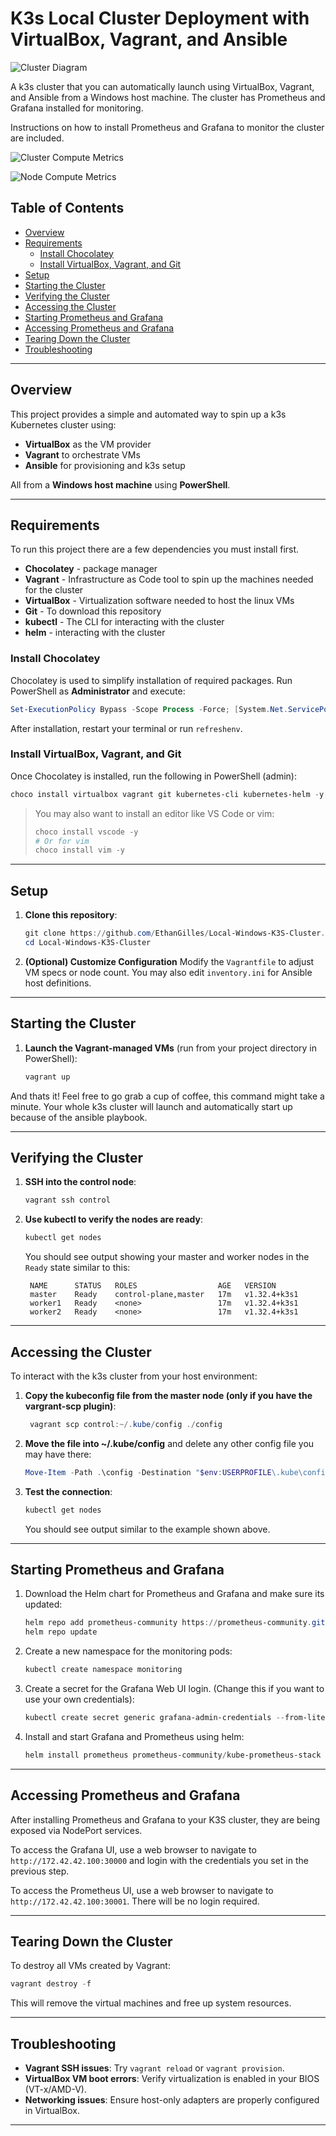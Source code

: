 # K3s Local Cluster Deployment with VirtualBox, Vagrant, and Ansible

![Cluster Diagram](cluster-diagram.png)

A k3s cluster that you can automatically launch using VirtualBox, Vagrant, and Ansible from a Windows host machine. The cluster 
has Prometheus and Grafana installed for monitoring.

Instructions on how to install Prometheus and Grafana to monitor the cluster are included.

![Cluster Compute Metrics](cluster-compute-grafana.png)

![Node Compute Metrics](node-metrics-grafana.png)

## Table of Contents

* [Overview](#overview)
* [Requirements](#requirements)
  * [Install Chocolatey](#install-chocolatey)
  * [Install VirtualBox, Vagrant, and Git](#install-virtualbox-vagrant-and-git)
* [Setup](#setup)
* [Starting the Cluster](#starting-the-cluster)
* [Verifying the Cluster](#verifying-the-cluster)
* [Accessing the Cluster](#accessing-the-cluster)
* [Starting Prometheus and Grafana](#starting-prometheus-and-grafana)
* [Accessing Prometheus and Grafana](#accessing-prometheus-and-grafana)
* [Tearing Down the Cluster](#tearing-down-the-cluster)
* [Troubleshooting](#troubleshooting)

---

## Overview

This project provides a simple and automated way to spin up a k3s Kubernetes cluster using:

* **VirtualBox** as the VM provider
* **Vagrant** to orchestrate VMs
* **Ansible** for provisioning and k3s setup

All from a **Windows host machine** using **PowerShell**.

---

## Requirements

To run this project there are a few dependencies you must install first.

* **Chocolatey** - package manager
* **Vagrant** - Infrastructure as Code tool to spin up the machines needed for the cluster
* **VirtualBox** - Virtualization software needed to host the linux VMs
* **Git** - To download this repository
* **kubectl** - The CLI for interacting with the cluster
* **helm** - interacting with the cluster

### Install Chocolatey

Chocolatey is used to simplify installation of required packages. Run PowerShell as **Administrator** and execute:

```Powershell
Set-ExecutionPolicy Bypass -Scope Process -Force; [System.Net.ServicePointManager]::SecurityProtocol = [System.Net.ServicePointManager]::SecurityProtocol -bor 3072; iex ((New-Object System.Net.WebClient).DownloadString('https://community.chocolatey.org/install.ps1'))
```

After installation, restart your terminal or run `refreshenv`.

### Install VirtualBox, Vagrant, and Git

Once Chocolatey is installed, run the following in PowerShell (admin):

```Powershell
choco install virtualbox vagrant git kubernetes-cli kubernetes-helm -y
```

> You may also want to install an editor like VS Code or vim:
>
> ```Powershell
> choco install vscode -y
> # Or for vim 
> choco install vim -y
> ```

---

## Setup

1. **Clone this repository**:

   ```Powershell
   git clone https://github.com/EthanGilles/Local-Windows-K3S-Cluster.git
   cd Local-Windows-K3S-Cluster
   ```

2. **(Optional) Customize Configuration**
   Modify the `Vagrantfile` to adjust VM specs or node count. You may also edit `inventory.ini` for Ansible host definitions.

---

## Starting the Cluster

1. **Launch the Vagrant-managed VMs** (run from your project directory in PowerShell):

   ```powershell
   vagrant up
   ```

And thats it! Feel free to go grab a cup of coffee, this command might take a minute. Your whole k3s cluster will launch and automatically start up 
because of the ansible playbook.

---

## Verifying the Cluster

1. **SSH into the control node**:

   ```powershell
   vagrant ssh control 
   ```

2. **Use kubectl to verify the nodes are ready**:

   ```bash
   kubectl get nodes
   ```

   You should see output showing your master and worker nodes in the `Ready` state similar to this:

   ```console
    NAME      STATUS   ROLES                  AGE   VERSION
    master    Ready    control-plane,master   17m   v1.32.4+k3s1
    worker1   Ready    <none>                 17m   v1.32.4+k3s1
    worker2   Ready    <none>                 17m   v1.32.4+k3s1
   ```

---

## Accessing the Cluster

To interact with the k3s cluster from your host environment:

1. **Copy the kubeconfig file from the master node (only if you have the vargrant-scp plugin)**:

   ```Powershell
    vagrant scp control:~/.kube/config ./config
   ```

2. **Move the file into ~/.kube/config** and delete any other config file you may have there:

    ```Powershell
    Move-Item -Path .\config -Destination "$env:USERPROFILE\.kube\config" -Force
    ```

3. **Test the connection**:

   ```Powershell
   kubectl get nodes
   ```
   You should see output similar to the example shown above.


---

## Starting Prometheus and Grafana

1. Download the Helm chart for Prometheus and Grafana and make sure its updated:
    ```Powershell
    helm repo add prometheus-community https://prometheus-community.github.io/helm-charts
    helm repo update
    ```

2. Create a new namespace for the monitoring pods:
    ```Powershell
    kubectl create namespace monitoring
    ```

3. Create a secret for the Grafana Web UI login. (Change this if you want to use your own credentials):
    ```Powershell
    kubectl create secret generic grafana-admin-credentials --from-literal=admin-user=<YOUR-USER> --from-literal=admin-password=<YOUR-PASSWORD> -n monitoring
    ```

4. Install and start Grafana and Prometheus using helm:
    ```Powershell
    helm install prometheus prometheus-community/kube-prometheus-stack --namespace monitoring  --values .\values.yaml
    ```

---

## Accessing Prometheus and Grafana

After installing Prometheus and Grafana to your K3S cluster, they are being 
exposed via NodePort services. 

To access the Grafana UI, use a web browser to navigate to `http://172.42.42.100:30000` and login with the credentials you set in the previous step.

To access the Prometheus UI, use a web browser to navigate to `http://172.42.42.100:30001`. There will be no login required.

---

## Tearing Down the Cluster

To destroy all VMs created by Vagrant:

```powershell
vagrant destroy -f
```

This will remove the virtual machines and free up system resources.

---

## Troubleshooting

* **Vagrant SSH issues**: Try `vagrant reload` or `vagrant provision`.
* **VirtualBox VM boot errors**: Verify virtualization is enabled in your BIOS (VT-x/AMD-V).
* **Networking issues**: Ensure host-only adapters are properly configured in VirtualBox.

---

